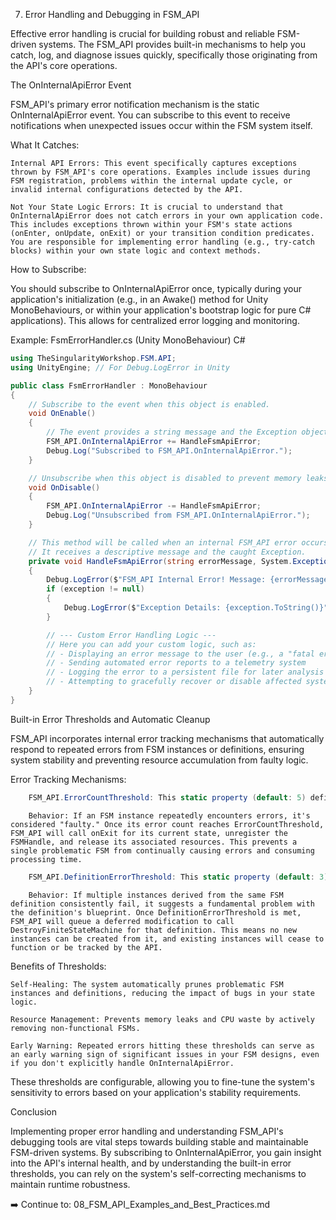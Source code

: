 07. Error Handling and Debugging in FSM_API

Effective error handling is crucial for building robust and reliable FSM-driven systems. The FSM_API provides built-in mechanisms to help you catch, log, and diagnose issues quickly, specifically those originating from the API's core operations.

The OnInternalApiError Event

FSM_API's primary error notification mechanism is the static OnInternalApiError event. You can subscribe to this event to receive notifications when unexpected issues occur within the FSM system itself.

What It Catches:

    Internal API Errors: This event specifically captures exceptions thrown by FSM_API's core operations. Examples include issues during FSM registration, problems within the internal update cycle, or invalid internal configurations detected by the API.

    Not Your State Logic Errors: It is crucial to understand that OnInternalApiError does not catch errors in your own application code. This includes exceptions thrown within your FSM's state actions (onEnter, onUpdate, onExit) or your transition condition predicates. You are responsible for implementing error handling (e.g., try-catch blocks) within your own state logic and context methods.

How to Subscribe:

You should subscribe to OnInternalApiError once, typically during your application's initialization (e.g., in an Awake() method for Unity MonoBehaviours, or within your application's bootstrap logic for pure C# applications). This allows for centralized error logging and monitoring.

Example: FsmErrorHandler.cs (Unity MonoBehaviour)
C#
```csharp
using TheSingularityWorkshop.FSM.API;
using UnityEngine; // For Debug.LogError in Unity

public class FsmErrorHandler : MonoBehaviour
{
    // Subscribe to the event when this object is enabled.
    void OnEnable()
    {
        // The event provides a string message and the Exception object.
        FSM_API.OnInternalApiError += HandleFsmApiError;
        Debug.Log("Subscribed to FSM_API.OnInternalApiError.");
    }

    // Unsubscribe when this object is disabled to prevent memory leaks.
    void OnDisable()
    {
        FSM_API.OnInternalApiError -= HandleFsmApiError;
        Debug.Log("Unsubscribed from FSM_API.OnInternalApiError.");
    }

    // This method will be called when an internal FSM_API error occurs.
    // It receives a descriptive message and the caught Exception.
    private void HandleFsmApiError(string errorMessage, System.Exception exception)
    {
        Debug.LogError($"FSM_API Internal Error! Message: {errorMessage}");
        if (exception != null)
        {
            Debug.LogError($"Exception Details: {exception.ToString()}"); // Log full exception details including stack trace
        }

        // --- Custom Error Handling Logic ---
        // Here you can add your custom logic, such as:
        // - Displaying an error message to the user (e.g., a "fatal error" popup)
        // - Sending automated error reports to a telemetry system
        // - Logging the error to a persistent file for later analysis
        // - Attempting to gracefully recover or disable affected systems (if applicable and safe)
    }
}
```
Built-in Error Thresholds and Automatic Cleanup

FSM_API incorporates internal error tracking mechanisms that automatically respond to repeated errors from FSM instances or definitions, ensuring system stability and preventing resource accumulation from faulty logic.

Error Tracking Mechanisms:
```csharp
    FSM_API.ErrorCountThreshold: This static property (default: 5) defines how many times a single FSM instance (represented by an FSMHandle) can throw an unhandled exception during its update cycle before FSM_API automatically removes and cleans up that specific instance.
```
        Behavior: If an FSM instance repeatedly encounters errors, it's considered "faulty." Once its error count reaches ErrorCountThreshold, FSM_API will call onExit for its current state, unregister the FSMHandle, and release its associated resources. This prevents a single problematic FSM from continually causing errors and consuming processing time.
```csharp
    FSM_API.DefinitionErrorThreshold: This static property (default: 3) defines how many different instances created from the same FSM definition can fail and be removed (due to reaching ErrorCountThreshold) before FSM_API schedules the complete destruction of the FSM definition itself.
```
        Behavior: If multiple instances derived from the same FSM definition consistently fail, it suggests a fundamental problem with the definition's blueprint. Once DefinitionErrorThreshold is met, FSM_API will queue a deferred modification to call DestroyFiniteStateMachine for that definition. This means no new instances can be created from it, and existing instances will cease to function or be tracked by the API.

Benefits of Thresholds:

    Self-Healing: The system automatically prunes problematic FSM instances and definitions, reducing the impact of bugs in your state logic.

    Resource Management: Prevents memory leaks and CPU waste by actively removing non-functional FSMs.

    Early Warning: Repeated errors hitting these thresholds can serve as an early warning sign of significant issues in your FSM designs, even if you don't explicitly handle OnInternalApiError.

These thresholds are configurable, allowing you to fine-tune the system's sensitivity to errors based on your application's stability requirements.

Conclusion

Implementing proper error handling and understanding FSM_API's debugging tools are vital steps towards building stable and maintainable FSM-driven systems. By subscribing to OnInternalApiError, you gain insight into the API's internal health, and by understanding the built-in error thresholds, you can rely on the system's self-correcting mechanisms to maintain runtime robustness.

➡️ Continue to: 08_FSM_API_Examples_and_Best_Practices.md
